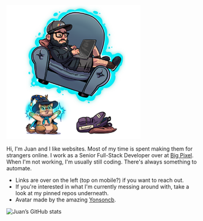 <picture>
  <source
    srcset="https://raw.githubusercontent.com/fourjuaneight/fourjuaneight/master/assets/avatar.avif"
    type="image/avif"
  />
  <source
    srcset="https://raw.githubusercontent.com/fourjuaneight/fourjuaneight/master/assets/avatar.webp"
    type="image/webp"
  />
  <img
    width="350"
    src="https://raw.githubusercontent.com/fourjuaneight/fourjuaneight/master/assets/avatar.png"
    alt="An illustration of Juan sitting on a coach, coding on his laptop."
  />
</picture>

Hi, I'm Juan and I like websites. Most of my time is spent making them for strangers online. I work as a Senior Full-Stack Developer over at [Big Pixel](https://thebigpixel.net). When I'm not working, I'm usually still coding. There's always something to automate.

- Links are over on the left (top on mobile?) if you want to reach out.
- If you're interested in what I'm currently messing around with, take a look at my pinned repos underneath.
- Avatar made by the amazing [Yonsoncb](https://twitter.com/Yonsoncb).

![Juan’s GitHub stats](https://github-readme-stats.vercel.app/api?username=fourjuaneight&show_icons=true&theme=dracula)
